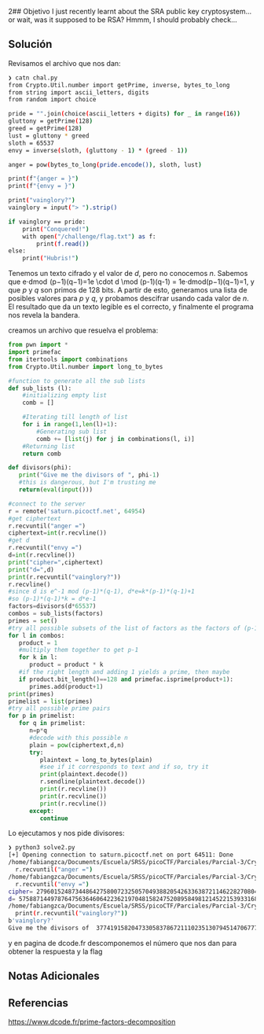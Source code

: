 2## Objetivo
I just recently learnt about the SRA public key cryptosystem... or wait, was it supposed to be RSA? Hmmm, I should probably check...

## Solución
Revisamos el archivo que nos dan:
```bash
❯ catn chal.py
from Crypto.Util.number import getPrime, inverse, bytes_to_long
from string import ascii_letters, digits
from random import choice

pride = "".join(choice(ascii_letters + digits) for _ in range(16))
gluttony = getPrime(128)
greed = getPrime(128)
lust = gluttony * greed
sloth = 65537
envy = inverse(sloth, (gluttony - 1) * (greed - 1))

anger = pow(bytes_to_long(pride.encode()), sloth, lust)

print(f"{anger = }")
print(f"{envy = }")

print("vainglory?")
vainglory = input("> ").strip()

if vainglory == pride:
    print("Conquered!")
    with open("/challenge/flag.txt") as f:
        print(f.read())
else:
    print("Hubris!")
```
Tenemos un texto cifrado y el valor de _d_, pero no conocemos _n_. Sabemos que e⋅dmod  (p−1)(q−1)=1e \cdot d \mod (p-1)(q-1) = 1e⋅dmod(p−1)(q−1)=1, y que _p_ y _q_ son primos de 128 bits. A partir de esto, generamos una lista de posibles valores para _p_ y _q_, y probamos descifrar usando cada valor de _n_. El resultado que da un texto legible es el correcto, y finalmente el programa nos revela la bandera.


creamos un archivo que resuelva el problema:
```python
from pwn import *
import primefac
from itertools import combinations
from Crypto.Util.number import long_to_bytes

#function to generate all the sub lists
def sub_lists (l):
    #initializing empty list
    comb = []

    #Iterating till length of list
    for i in range(1,len(l)+1):
        #Generating sub list
        comb += [list(j) for j in combinations(l, i)]
    #Returning list
    return comb

def divisors(phi):
   print("Give me the divisors of ", phi-1)
   #this is dangerous, but I'm trusting me
   return(eval(input()))

#connect to the server
r = remote('saturn.picoctf.net', 64954)
#get ciphertext
r.recvuntil("anger =")
ciphertext=int(r.recvline())
#get d
r.recvuntil("envy =")
d=int(r.recvline())
print("cipher=",ciphertext)
print("d=",d)
print(r.recvuntil("vainglory?"))
r.recvline()
#since d is e^-1 mod (p-1)*(q-1), d*e=k*(p-1)*(q-1)+1
#so (p-1)*(q-1)*k = d*e-1
factors=divisors(d*65537)
combos = sub_lists(factors)
primes = set()
#try all possible subsets of the list of factors as the factors of (p-1)
for l in combos:
   product = 1
   #multiply them together to get p-1
   for k in l:
      product = product * k
   #if the right length and adding 1 yields a prime, then maybe
   if product.bit_length()==128 and primefac.isprime(product+1):
      primes.add(product+1)
print(primes)
primelist = list(primes)
#try all possible prime pairs
for p in primelist:
   for q in primelist:
      n=p*q
      #decode with this possible n
      plain = pow(ciphertext,d,n)
      try:
         plaintext = long_to_bytes(plain)
         #see if it corresponds to text and if so, try it
         print(plaintext.decode())
         r.sendline(plaintext.decode())
         print(r.recvline())
         print(r.recvline())
         print(r.recvline())
      except:
         continue
```
Lo ejecutamos y nos pide divisores:
```bash
❯ python3 solve2.py
[+] Opening connection to saturn.picoctf.net on port 64511: Done
/home/fabiangzca/Documents/Escuela/SRSS/picoCTF/Parciales/Parcial-3/Crypto Parte 2/Archivos/solve2.py:27: BytesWarning: Text is not bytes; assuming ASCII, no guarantees. See https://docs.pwntools.com/#bytes
  r.recvuntil("anger =")
/home/fabiangzca/Documents/Escuela/SRSS/picoCTF/Parciales/Parcial-3/Crypto Parte 2/Archivos/solve2.py:30: BytesWarning: Text is not bytes; assuming ASCII, no guarantees. See https://docs.pwntools.com/#bytes
  r.recvuntil("envy =")
cipher= 27960152487344864275800723250570493882054263363872114622827080490504798207884
d= 5758871449787647563646064223621970481582475208958498121452215393316813098313
/home/fabiangzca/Documents/Escuela/SRSS/picoCTF/Parciales/Parcial-3/Crypto Parte 2/Archivos/solve2.py:34: BytesWarning: Text is not bytes; assuming ASCII, no guarantees. See https://docs.pwntools.com/#bytes
  print(r.recvuntil("vainglory?"))
b'vainglory?'
Give me the divisors of  377419158204733058378672111023513079451470677769513091385613840231803980024139080
```
y en pagina de dcode.fr descomponemos el número que nos dan para obtener la respuesta y la flag
## Notas Adicionales


## Referencias
https://www.dcode.fr/prime-factors-decomposition